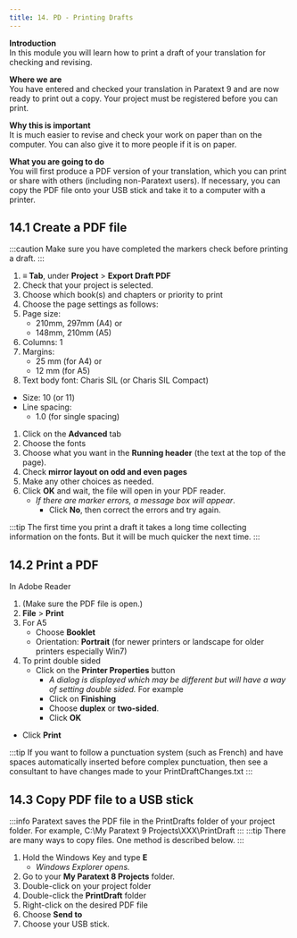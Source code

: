 ```yaml
---
title: 14. PD - Printing Drafts
---
```

**Introduction**  
In this module you will learn how to print a draft of your translation for checking and revising.

**Where we are**  
You have entered and checked your translation in Paratext 9 and are now ready to print out a copy. Your project must be registered before you can print.

**Why this is important**  
It is much easier to revise and check your work on paper than on the computer. You can also give it to more people if it is on paper.

**What you are going to do**  
You will first produce a PDF version of your translation, which you can print or share with others (including non-Paratext users). If necessary, you can copy the PDF file onto your USB stick and take it to a computer with a printer.



## 14.1 Create a PDF file
:::caution
Make sure you have completed the markers check before printing a draft.
:::

1. **≡ Tab**, under **Project** \> **Export Draft PDF**
1. Check that your project is selected.
1. Choose which book(s) and chapters or priority to print
1. Choose the page settings as follows:
1. Page size:
   - 210mm, 297mm (A4) or  
   - 148mm, 210mm (A5)
1. Columns: 1
1. Margins:  
   - 25 mm (for A4) or  
   - 12 mm (for A5)
1. Text body font: Charis SIL (or Charis SIL Compact)
- Size: 10 (or 11)
- Line spacing:  
   - 1.0 (for single spacing)
1. Click on the **Advanced** tab
1. Choose the fonts
1. Choose what you want in the **Running header** (the text at the top of the page).
1. Check **mirror layout on odd and even pages**
1. Make any other choices as needed.
1. Click **OK** and wait, the file will open in your PDF reader.  
   - *If there are marker errors, a message box will appear*. 
     - Click **No**, then correct the errors and try again.

:::tip
The first time you print a draft it takes a long time collecting information on the fonts. But it will be much quicker the next time.
:::

## 14.2 Print a PDF
In Adobe Reader

1. (Make sure the PDF file is open.)
1. **File** \> **Print**
1. For A5
   - Choose **Booklet**
   - Orientation: **Portrait** (for newer printers or landscape for older printers especially Win7)
1. To print double sided
    - Click on the **Printer Properties** button
      - *A dialog is displayed which may be different but will have a way of setting double sided.* For example
      - Click on **Finishing**
      - Choose **duplex** or **two-sided**.
      - Click **OK**
- Click **Print**

:::tip
If you want to follow a punctuation system (such as French) and have spaces automatically inserted before complex punctuation, then see a consultant to have changes made to your PrintDraftChanges.txt
:::




## 14.3 Copy PDF file to a USB stick
:::info
Paratext saves the PDF file in the PrintDrafts folder of your project folder. For example, C:\\My Paratext 9 Projects\\XXX\\PrintDraft
:::
:::tip
There are many ways to copy files. One method is described below.
:::
1. Hold the Windows Key and type **E**  
   - *Windows Explorer opens.*
1. Go to your **My Paratext 8 Projects** folder.
1. Double-click on your project folder
1. Double-click the **PrintDraft** folder
1. Right-click on the desired PDF file
1. Choose **Send to**
1. Choose your USB stick.

